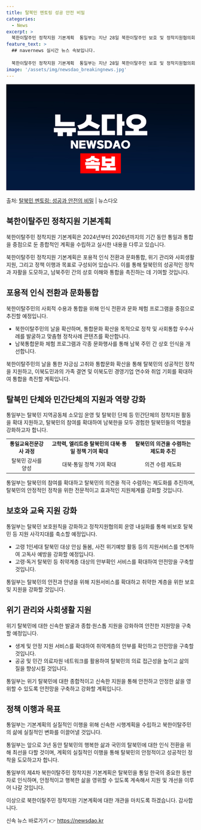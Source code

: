 ```yaml
---
title: 탈북민 멘토링 성공 안전 비밀
categories:
  - News
excerpt: >
  북한이탈주민 정착지원 기본계획  통일부는 지난 28일 북한이탈주민 보호 및 정착지원협의회를 열어 통일과 통합…
feature_text: >
  ## navernews 실시간 뉴스 속보입니다.

  북한이탈주민 정착지원 기본계획  통일부는 지난 28일 북한이탈주민 보호 및 정착지원협의회를 열어 통일과 통합…
image: '/assets/img/newsdao_breakingnews.jpg'
---
```


![뉴스다오 속보](/assets/img/newsdao_breakingnews.jpg)

<p>출처: <a href="https://newsdao.kr/3978" rel="dofollow">탈북민 멘토링: 성공과 안전의 비밀</a> | 뉴스다오</p>

<h2 data-ke-size="size26">북한이탈주민 정착지원 기본계획</h2>
북한이탈주민 정착지원 기본계획은 2024년부터 2026년까지의 기간 동안 통일과 통합을 중점으로 둔 종합적인 계획을 수립하고 실시한 내용을 다루고 있습니다.

<p data-ke-size="size16">북한이탈주민 정착지원 기본계획은 포용적 인식 전환과 문화통합, 위기 관리와 사회생활 지원, 그리고 정책 이행과 목표로 구성되어 있습니다. 이를 통해 탈북민의 성공적인 정착과 자활을 도모하고, 남북주민 간의 상호 이해와 통합을 촉진하는 데 기여할 것입니다.</p>

<h2 data-ke-size="size26">포용적 인식 전환과 문화통합</h2>
북한이탈주민의 사회적 수용과 통합을 위해 인식 전환과 문화 체험 프로그램을 중점으로 추진할 예정입니다.

<ul>
  <li>북한이탈주민의 날을 확산하며, 통합문화 확산을 목적으로 정착 및 사회통합 우수사례를 발굴하고 맞춤형 정착사례 콘텐츠를 확산합니다.</li>
  <li>남북통합문화 체험 프로그램과 각종 문화행사를 통해 남북 주민 간 상호 인식을 개선합니다.</li>
</ul>

<p data-ke-size="size16">북한이탈주민의 날을 통한 자긍심 고취와 통합문화 확산을 통해 탈북민의 성공적인 정착을 지원하고, 이북도민과의 가족 결연 및 이북도민 경영기업 연수와 취업 기회를 확대하여 통합을 촉진할 계획입니다.</p>

<h2 data-ke-size="size26">탈북민 단체와 민간단체의 지원과 역량 강화</h2>
통일부는 탈북민 지역공동체 소모임 운영 및 탈북민 단체 등 민간단체의 정착지원 활동을 확대 지원하고, 탈북민의 참여를 확대하여 남북한을 모두 경험한 탈북민들의 역할을 강화하고자 합니다.

<table>
  <tr>
    <td style="text-align: center; height: 17px;"><b>통일교육전문강사 과정</b></td>
    <td style="text-align: center; height: 17px;"><b>고학력, 엘리트층 탈북민의 대북·통일 정책 기여 확대</b></td>
    <td style="text-align: center; height: 17px;"><b>탈북민의 의견을 수렴하는 제도화 추진</b></td>
  </tr>
  <tr>
    <td style="text-align: center; height: 17px;">탈북민 강사를 양성</td>
    <td style="text-align: center; height: 17px;">대북·통일 정책 기여 확대</td>
    <td style="text-align: center; height: 17px;">의견 수렴 제도화</td>
  </tr>
</table>

<p data-ke-size="size16">통일부는 탈북민의 참여를 확대하고 탈북민의 의견을 적극 수렴하는 제도화를 추진하며, 탈북민의 안정적인 정착을 위한 전문적이고 효과적인 지원체계를 강화할 것입니다.</p>

<h2 data-ke-size="size26">보호와 교육 지원 강화</h2>
통일부는 탈북민 보호원칙을 강화하고 정착지원협의회 운영 내실화를 통해 비보호 탈북민 등 지원 사각지대를 축소할 예정입니다.

<ul>
  <li>고령 1인세대 탈북민 대상 안심 돌봄, 사전 위기예방 활동 등의 지원서비스를 연계하여 고독사 예방을 강화할 예정입니다.</li>
  <li>고령·독거 탈북민 등 취약계층 대상의 안부확인 서비스를 확대하여 안전망을 구축할 것입니다.</li>
</ul>

<p data-ke-size="size16">통일부는 탈북민의 안전과 안녕을 위해 지원서비스를 확대하고 취약한 계층을 위한 보호 및 지원을 강화할 것입니다.</p>

<h2 data-ke-size="size26">위기 관리와 사회생활 지원</h2>
위기 탈북민에 대한 신속한 발굴과 종합·원스톱 지원을 강화하여 안전한 지원망을 구축할 예정입니다.

<ul>
  <li>생계 및 안정 지원 서비스를 확대하여 취약계층의 안부를 확인하고 안전망을 구축할 것입니다.</li>
  <li>공공 및 민간 의료자원 네트워크를 활용하여 탈북민의 의료 접근성을 높이고 삶의 질을 향상시킬 것입니다.</li>
</ul>

<p data-ke-size="size16">통일부는 위기 탈북민에 대한 종합적이고 신속한 지원을 통해 안전하고 안정한 삶을 영위할 수 있도록 안전망을 구축하고 강화할 계획입니다.</p>

<h2 data-ke-size="size26">정책 이행과 목표</h2>
통일부는 기본계획의 실질적인 이행을 위해 신속한 시행계획을 수립하고 북한이탈주민의 삶에 실질적인 변화를 이끌어낼 것입니다.

<p data-ke-size="size16">통일부는 앞으로 3년 동안 탈북민의 행복한 삶과 국민의 탈북민에 대한 인식 전환을 위해 최선을 다할 것이며, 계획의 실질적인 이행을 통해 탈북민의 안정적이고 성공적인 정착을 도모하고자 합니다.</p>

<p data-ke-size="size16">통일부의 제4차 북한이탈주민 정착지원 기본계획은 탈북민을 통일 한국의 중요한 동반자로 인식하며, 안정적이고 행복한 삶을 영위할 수 있도록 계속해서 지원 및 개선을 이루어 나갈 것입니다.</p>

이상으로 북한이탈주민 정착지원 기본계획에 대한 개관을 마치도록 하겠습니다. 감사합니다.

<p data-ke-size="size16"></p> 

신속 뉴스 바로가기 👉 <a href="https://newsdao.kr" rel="dofollow">https://newsdao.kr</a>


